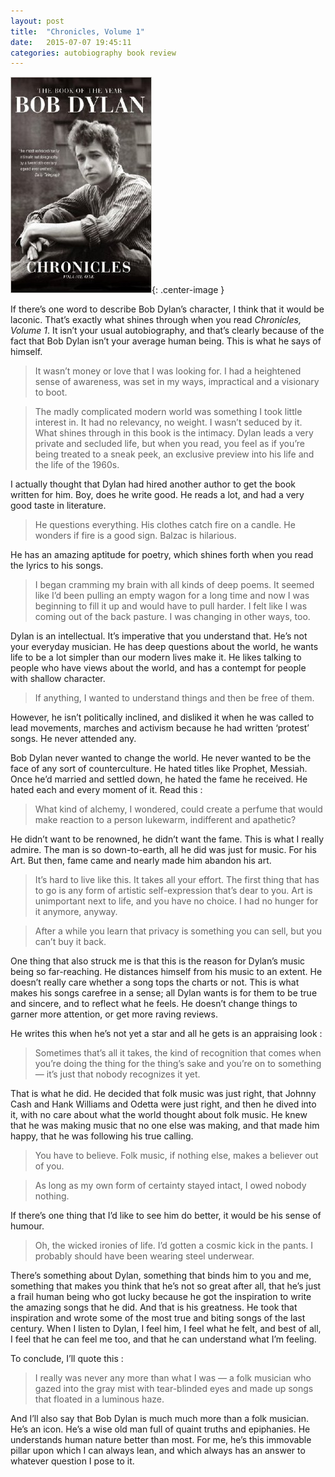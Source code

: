 ```yaml
---
layout: post
title:  "Chronicles, Volume 1"
date:   2015-07-07 19:45:11
categories: autobiography book review
---
```


![My helpfl](/assets/chronicles.jpg){: .center-image }

If there’s one word to describe Bob Dylan’s character, I think that it would be laconic. That’s exactly what shines through when you read _Chronicles, Volume 1_. It isn’t your usual autobiography, and that’s clearly because of the fact that Bob Dylan isn’t your average human being. This is what he says of himself.

> It wasn’t money or love that I was looking for. I had a heightened sense of awareness, was set in my ways, impractical and a visionary to boot.

> The madly complicated modern world was something I took little interest in. It had no relevancy, no weight. I wasn’t seduced by it.
What shines through in this book is the intimacy. Dylan leads a very private and secluded life, but when you read, you feel as if you’re being treated to a sneak peek, an exclusive preview into his life and the life of the 1960s.

I actually thought that Dylan had hired another author to get the book written for him. Boy, does he write good. He reads a lot, and had a very good taste in literature.

> He questions everything. His clothes catch fire on a candle. He wonders if fire is a good sign. Balzac is hilarious.

He has an amazing aptitude for poetry, which shines forth when you read the lyrics to his songs.

> I began cramming my brain with all kinds of deep poems. It seemed like I’d been pulling an empty wagon for a long time and now I was beginning to fill it up and would have to pull harder. I felt like I was coming out of the back pasture. I was changing in other ways, too.

Dylan is an intellectual. It’s imperative that you understand that. He’s not your everyday musician. He has deep questions about the world, he wants life to be a lot simpler than our modern lives make it. He likes talking to people who have views about the world, and has a contempt for people with shallow character.

> If anything, I wanted to understand things and then be free of them.

 However, he isn’t politically inclined, and disliked it when he was called to lead movements, marches and activism because he had written ‘protest’ songs. He never attended any.

Bob Dylan never wanted to change the world. He never wanted to be the face of any sort of counterculture. He hated titles like Prophet, Messiah. Once he’d married and settled down, he hated the fame he received. He hated each and every moment of it. Read this :

> What kind of alchemy, I wondered, could create a perfume that would make reaction to a person lukewarm, indifferent and apathetic?

He didn’t want to be renowned, he didn’t want the fame. This is what I really admire. The man is so down-to-earth, all he did was just for music. For his Art. But then, fame came and nearly made him abandon his art.

> It’s hard to live like this. It takes all your effort. The first thing that has to go is any form of artistic self-expression that’s dear to you. Art is unimportant next to life, and you have no choice. I had no hunger for it anymore, anyway.

> After a while you learn that privacy is something you can sell, but you can’t buy it back.

One thing that also struck me is that this is the reason for Dylan’s music being so far-reaching. He distances himself from his music to an extent. He doesn’t really care whether a song tops the charts or not. This is what makes his songs carefree in a sense; all Dylan wants is for them to be true and sincere, and to reflect what he feels. He doesn’t change things to garner more attention, or get more raving reviews.

He writes this when he’s not yet a star and all he gets is an appraising look :

> Sometimes that’s all it takes, the kind of recognition that comes when you’re doing the thing for the thing’s sake and you’re on to something — it’s just that nobody recognizes it yet.

That is what he did. He decided that folk music was just right, that Johnny Cash and Hank Williams and Odetta were just right, and then he dived into it, with no care about what the world thought about folk music. He knew that he was making music that no one else was making, and that made him happy, that he was following his true calling.

> You have to believe. Folk music, if nothing else, makes a believer out of you.

> As long as my own form of certainty stayed intact, I owed nobody nothing.

If there’s one thing that I’d like to see him do better, it would be his sense of humour.

> Oh, the wicked ironies of life. I’d gotten a cosmic kick in the pants. I probably should have been wearing steel underwear.

There’s something about Dylan, something that binds him to you and me, something that makes you think that he’s not so great after all, that he’s just a frail human being who got lucky because he got the inspiration to write the amazing songs that he did. And that is his greatness. He took that inspiration and wrote some of the most true and biting songs of the last century. When I listen to Dylan, I feel him, I feel what he felt, and best of all, I feel that he can feel me too, and that he can understand what I’m feeling.

To conclude, I’ll quote this :

> I really was never any more than what I was — a folk musician who gazed into the gray mist with tear-blinded eyes and made up songs that floated in a luminous haze.

And I’ll also say that Bob Dylan is much much more than a folk musician. He’s an icon. He’s a wise old man full of quaint truths and epiphanies. He understands human nature better than most. For me, he’s this immovable pillar upon which I can always lean, and which always has an answer to whatever question I pose to it.